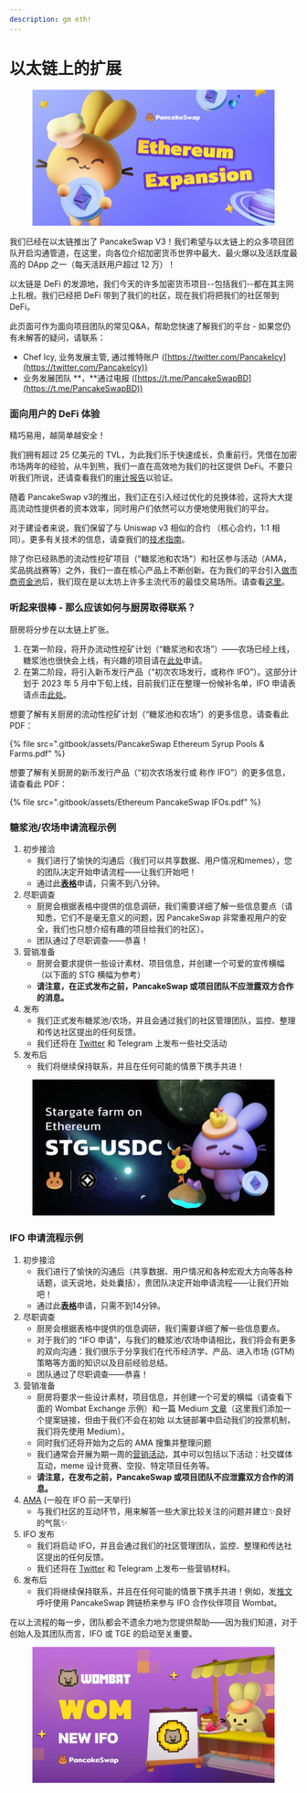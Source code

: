 ```yaml
---
description: gm eth!
---
```


# 以太链上的扩展

<figure><img src=".gitbook/assets/image (1) (3).png" alt=""><figcaption></figcaption></figure>

我们已经在以太链推出了 PancakeSwap V3！我们希望与以太链上的众多项目团队开启沟通管道，在这里，向各位介绍加密货币世界中最大、最火爆以及活跃度最高的 DApp 之一（每天活跃用户超过 12 万）！

以太链是 DeFi 的发源地，我们今天的许多加密货币项目--包括我们--都在其主网上扎根。我们已经把 DeFi 带到了我们的社区，现在我们将把我们的社区带到 DeFi。

此页面可作为面向项目团队的常见Q\&A，帮助您快速了解我们的平台 - 如果您仍有未解答的疑问，请联系：

* Chef Icy, 业务发展主管, 通过推特账户 ([https://twitter.com/PancakeIcy](https://twitter.com/PancakeIcy))
* 业务发展团队 **，**通过电报 ([https://t.me/PancakeSwapBD](https://t.me/PancakeSwapBD))

### 面向用户的 DeFi 体验

精巧易用，越简单越安全！

我们拥有超过 25 亿美元的 TVL，为此我们乐于快速成长，负重前行。凭借在加密市场两年的经验，从牛到熊，我们一直在高效地为我们的社区提供 DeFi。不要只听我们所说，还请查看我们的[审计报告](https://docs.pancakeswap.finance/audits)以验证。

随着 PancakeSwap v3的推出，我们正在引入经过优化的兑换体验，这将大大提高流动性提供者的资本效率，同时用户们依然可以方便地使用我们的平台。&#x20;

对于建设者来说，我们保留了与 Uniswap v3 相似的合约 （核心合约，1:1 相同）。更多有关技术的信息，请查我们的[技术指南](https://docs.pancakeswap.finance/code/smart-contracts/pancakeswap-exchange/v3)。

除了你已经熟悉的流动性挖矿项目（"糖浆池和农场"）和社区参与活动（AMA，奖品挑战赛等）之外，我们一直在核心产品上不断创新。在为我们的平台引入[做市商资金池](https://medium.com/pancakeswap/introducing-market-maker-integration-on-ethereum-pancakeswap-trade-and-share-10-000-usdc-in-724df104716)后，我们现在是以太坊上许多主流代币的最佳交易场所。请查看[这里](https://twitter.com/PancakeSwap/status/1629740209427415042)。

### 听起来很棒 - 那么应该如何与厨房取得联系？&#x20;

厨房将分步在以太链上扩张。

1. 在第一阶段，将开办流动性挖矿计划（“糖浆池和农场”）——农场已经上线，糖浆池也很快会上线，有兴趣的项目请在[此处](https://forms.gle/aQwmYLpebskQmA3Y6)申请。&#x20;
2. 在第二阶段，将引入新币发行产品（“初次农场发行，或称作 IFO”）。这部分计划于 2023 年 5 月中下旬上线，目前我们正在整理一份候补名单，IFO 申请表请点击[此处](https://docs.google.com/forms/d/e/1FAIpQLSeD3FvRD7TOw-\_6tZ5LjpGEN1NsC21hzlzNmNqq-djOYyGjbw/viewform)。

想要了解有关厨房的流动性挖矿计划（“糖浆池和农场”）的更多信息，请查看此 PDF：

{% file src=".gitbook/assets/PancakeSwap Ethereum Syrup Pools & Farms.pdf" %}

想要了解有关厨房的新币发行产品（“初次农场发行或 称作 IFO”）的更多信息，请查看此 PDF：

{% file src=".gitbook/assets/Ethereum PancakeSwap IFOs.pdf" %}

### 糖浆池/农场申请流程示例&#x20;

1. 初步接洽
   * 我们进行了愉快的沟通后（我们可以共享数据、用户情况和memes），您的团队决定开始申请流程——让我们开始吧！&#x20;
   * 通过此[**表格**](https://docs.google.com/forms/d/e/1FAIpQLSekKMXhgmWtPIbdkDIpOLSnA\_YQf3WaBWbGxMyipPyuE5Uquw/viewform)申请，只需不到八分钟。
2. 尽职调查
   * 厨房会根据表格中提供的信息调研，我们需要详细了解一些信息要点（请知悉，它们不是毫无意义的问题，因 PancakeSwap 非常重视用户的安全，我们也只想介绍有趣的项目给我们的社区）。
   * 团队通过了尽职调查——恭喜！
3. 营销准备
   * 厨房会要求提供一些设计素材、项目信息，并创建一个可爱的宣传横幅 （以下面的 STG 横幅为参考）
   * **请注意，在正式发布之前，PancakeSwap 或项目团队不应泄露双方合作的消息。**
4. 发布
   * 我们正式发布糖浆池/农场，并且会通过我们的社区管理团队，监控、整理和传达社区提出的任何反馈。
   * 我们还将在 [Twitter](https://twitter.com/PancakeSwap/status/1620746281588232193) 和 Telegram 上发布一些社交活动
5. 发布后&#x20;
   * 我们将继续保持联系，并且在任何可能的情景下携手共进！

<figure><img src=".gitbook/assets/image (1) (6).png" alt=""><figcaption></figcaption></figure>

### IFO 申请流程示例

1. 初步接洽
   * 我们进行了愉快的沟通后（共享数据、用户情况和各种宏观大方向等各种话题，谈天说地，处处囊括），贵团队决定开始申请流程——让我们开始吧！&#x20;
   * 通过此[**表格**](https://docs.google.com/forms/d/e/1FAIpQLSeD3FvRD7TOw-\_6tZ5LjpGEN1NsC21hzlzNmNqq-djOYyGjbw/viewform)申请，只需不到14分钟。
2. 尽职调查
   * 厨房会根据表格中提供的信息调研，我们需要详细了解一些信息要点。
   * 对于我们的 “IFO 申请”，与我们的糖浆池/农场申请相比，我们将会有更多的双向沟通：我们很乐于分享我们在代币经济学、产品、进入市场 (GTM) 策略等方面的知识以及目前经验总结。
   * 团队通过了尽职调查——恭喜！
3. 营销准备
   * 厨房将要求一些设计素材，项目信息，并创建一个可爱的横幅（请查看下面的 Wombat Exchange 示例）和一篇 Medium [文章](https://pancakeswap.finance/voting/proposal/bafkreieqv7mbzmumyftstt6l32x6okfzq4syrea7k5zbqgohhcekcvbduu?chainId=56)（这里我们添加一个提案链接，但由于我们不会在初始 以太链部署中启动我们的投票机制，我们将先使用 Medium）。&#x20;
   * 同时我们还将开始为之后的 AMA 搜集并整理问题&#x20;
   * 我们通常会开展为期一周的[营销活动](https://twitter.com/PancakeSwap/status/1562802361705578502)，其中可以包括以下活动：社交媒体互动，meme 设计竞赛、空投、特定项目任务等。
   * **请注意，在发布之前，PancakeSwap 或项目团队不应泄露双方合作的消息。**
4. [AMA](https://twitter.com/PancakeSwap/status/1562648945721212929) (一般在 IFO 前一天举行)
   * 与我们社区的互动环节，用来解答一些大家比较关注的问题并建立✨良好的气氛✨
5. IFO 发布
   * 我们将启动 IFO，并且会通过我们的社区管理团队，监控、整理和传达社区提出的任何反馈。
   * 我们还将在 [Twitter](https://twitter.com/pancakeswap/status/1564616363871678484) 和 Telegram 上发布一些营销材料。
6. 发布后
   * 我们将继续保持联系，并且在任何可能的情景下携手共进！例如，发[推文](https://twitter.com/PancakeSwap/status/1566694245213556737)呼吁使用 PancakeSwap 跨链桥来参与 IFO 合作伙伴项目 Wombat。

在以上流程的每一步，团队都会不遗余力地为您提供帮助——因为我们知道，对于创始人及其团队而言，IFO 或 TGE 的启动至关重要。

<figure><img src=".gitbook/assets/image (2).png" alt=""><figcaption></figcaption></figure>
